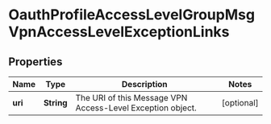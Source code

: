 

# OauthProfileAccessLevelGroupMsgVpnAccessLevelExceptionLinks


## Properties

| Name | Type | Description | Notes |
|------------ | ------------- | ------------- | -------------|
|**uri** | **String** | The URI of this Message VPN Access-Level Exception object. |  [optional] |



